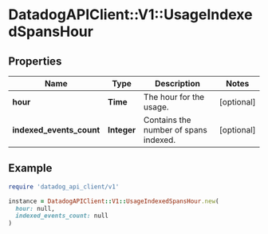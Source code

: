 # DatadogAPIClient::V1::UsageIndexedSpansHour

## Properties

| Name | Type | Description | Notes |
| ---- | ---- | ----------- | ----- |
| **hour** | **Time** | The hour for the usage. | [optional] |
| **indexed_events_count** | **Integer** | Contains the number of spans indexed. | [optional] |

## Example

```ruby
require 'datadog_api_client/v1'

instance = DatadogAPIClient::V1::UsageIndexedSpansHour.new(
  hour: null,
  indexed_events_count: null
)
```

